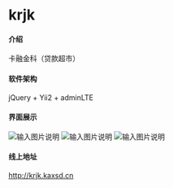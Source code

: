 # krjk

#### 介绍
卡融金科（贷款超市） 

#### 软件架构
jQuery + Yii2 + adminLTE

#### 界面展示

![输入图片说明](https://images.gitee.com/uploads/images/2019/0808/183913_8050fc84_1804453.png "krjk-index.png")
![输入图片说明](https://images.gitee.com/uploads/images/2019/0808/183926_33641866_1804453.png "krjk-article.png")
![输入图片说明](https://images.gitee.com/uploads/images/2019/0808/183940_f6936d49_1804453.png "krjk-user.png")

#### 线上地址
http://krjk.kaxsd.cn